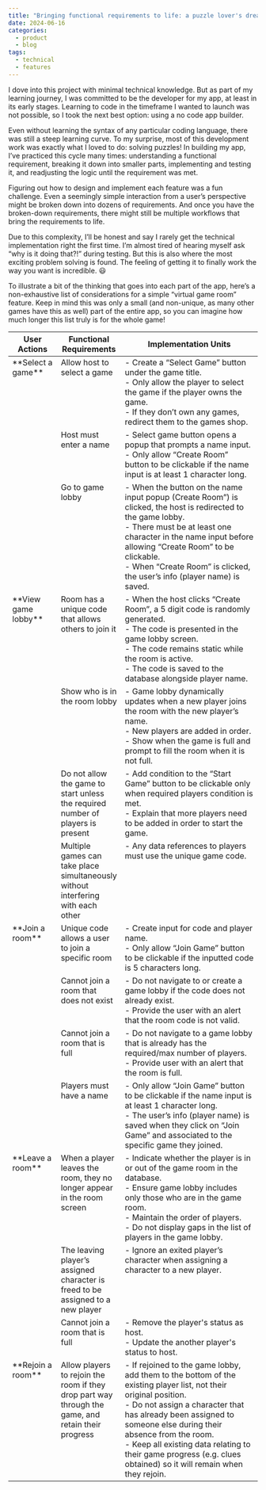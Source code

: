 ```yaml
---
title: "Bringing functional requirements to life: a puzzle lover's dream"
date: 2024-06-16
categories:
  - product
  - blog
tags:
  - technical
  - features
---
```


I dove into this project with minimal technical knowledge. But as part of my learning journey, I was committed to be the developer for my app, at least in its early stages. Learning to code in the timeframe I wanted to launch was not possible, so I took the next best option: using a no code app builder. 

Even without learning the syntax of any particular coding language, there was still a steep learning curve. To my surprise, most of this development work was exactly what I loved to do: solving puzzles! In building my app, I’ve practiced this cycle many times: understanding a functional requirement, breaking it down into smaller parts, implementing and testing it, and readjusting the logic until the requirement was met. 

Figuring out how to design and implement each feature was a fun challenge. Even a seemingly simple interaction from a user’s perspective might be broken down into dozens of requirements. And once you have the broken-down requirements, there might still be multiple workflows that bring the requirements to life. 

Due to this complexity, I’ll be honest and say I rarely get the technical implementation right the first time. I’m almost tired of hearing myself ask “why is it doing that?!” during testing. But this is also where the most exciting problem solving is found. The feeling of getting it to finally work the way you want is incredible. :smiley:

To illustrate a bit of the thinking that goes into each part of the app, here’s a non-exhaustive list of considerations for a simple “virtual game room” feature. Keep in mind this was only a small (and non-unique, as many other games have this as well) part of the entire app, so you can imagine how much longer this list truly is for the whole game!

<table>
<colgroup>
<col width="20%" />
<col width="20%" />
<col width="60%" />
</colgroup>
<thead>
<tr class="header">
<th>User Actions</th>
<th>Functional Requirements</th>
<th>Implementation Units</th>
</tr>
</thead>
<tbody>
<tr>
<td markdown="span" rowspan="3" style="vertical-align:top">**Select a game**</td>
<td markdown="span" style="vertical-align:top">Allow host to select a game</td>
<td markdown="span" style="vertical-align:top">
	- Create a “Select Game” button under the game title.<br>
	- Only allow the player to select the game if the player owns the game.<br>
	- If they don’t own any games, redirect them to the games shop.<br>
</td>
</tr>
<tr>
<td markdown="span" style="vertical-align:top">Host must enter a name</td>
<td markdown="span" style="vertical-align:top">
	- Select game button opens a popup that prompts a name input.<br>
	- Only allow “Create Room” button to be clickable if the name input is at least 1 character long.<br>
</td>
</tr>
<tr>
<td markdown="span" style="vertical-align:top">Go to game lobby</td>
<td markdown="span" style="vertical-align:top">
	- When the button on the name input popup (Create Room”) is clicked, the host is redirected to the game lobby.<br>
	- There must be at least one character in the name input before allowing “Create Room” to be clickable.<br>
	- When “Create Room” is clicked, the user’s info (player name) is saved.<br>
</td>
</tr>

<tr>
<td markdown="span" rowspan="4" style="vertical-align:top">**View game lobby**</td>
<td markdown="span" style="vertical-align:top">Room has a unique code that allows others to join it</td>
<td markdown="span" style="vertical-align:top">
	- When the host clicks “Create Room”, a 5 digit code is randomly generated.<br>
	- The code is presented in the game lobby screen.<br>
	- The code remains static while the room is active.<br>
	- The code is saved to the database alongside player name.<br>

</td>
</tr>
<tr>
<td markdown="span" style="vertical-align:top">Show who is in the room lobby</td>
<td markdown="span" style="vertical-align:top">
	- Game lobby dynamically updates when a new player joins the room with the new player’s name.<br>
	- New players are added in order.<br>
	- Show when the game is full and prompt to fill the room when it is not full.<br>
</td>
</tr>
<tr>
<td markdown="span" style="vertical-align:top">Do not allow the game to start unless the required number of players is present</td>
<td markdown="span" style="vertical-align:top">
	- Add condition to the “Start Game” button to be clickable only when required players condition is met.<br>
	- Explain that more players need to be added in order to start the game.<br>
</td>
</tr>
<tr>
<td markdown="span" style="vertical-align:top">Multiple games can take place simultaneously without interfering with each other</td>
<td markdown="span" style="vertical-align:top">
		- Any data references to players must use the unique game code.<br>
</td>
</tr>

<tr>
<td markdown="span" rowspan="4" style="vertical-align:top">**Join a room**</td>
<td markdown="span" style="vertical-align:top">Unique code allows a user to join a specific room</td>
<td markdown="span" style="vertical-align:top">
	- Create input for code and player name.<br>
	- Only allow “Join Game” button to be clickable if the inputted code is 5 characters long.<br>
</td>
</tr>
<tr>
<td markdown="span" style="vertical-align:top">Cannot join a room that does not exist</td>
<td markdown="span" style="vertical-align:top">
	- Do not navigate to or create a game lobby if the code does not already exist.<br>
	- Provide the user with an alert that the room code is not valid.<br>
</td>
</tr>
<tr>
<td markdown="span" style="vertical-align:top">Cannot join a room that is full</td>
<td markdown="span" style="vertical-align:top">
	- Do not navigate to a game lobby that is already has the required/max number of players.<br>
	- Provide user with an alert that the room is full.<br>
</td>
</tr>
<tr>
<td markdown="span" style="vertical-align:top">Players must have a name</td>
<td markdown="span" style="vertical-align:top">
	- Only allow “Join Game” button to be clickable if the name input is at least 1 character long.<br>
	- The user’s info (player name) is saved when they click on “Join Game” and associated to the specific game they joined.<br>
</td>
</tr>

<tr>
<td markdown="span" rowspan="3" style="vertical-align:top">**Leave a room**</td>
<td markdown="span" style="vertical-align:top">When a player leaves the room, they no longer appear in the room screen</td>
<td markdown="span" style="vertical-align:top">
	- Indicate whether the player is in or out of the game room in the database.<br>
	- Ensure game lobby includes only those who are in the game room.<br>
	- Maintain the order of players.<br>
	- Do not display gaps in the list of players in the game lobby.<br>

</td>
</tr>
<tr>
<td markdown="span" style="vertical-align:top">The leaving player’s assigned character is freed to be assigned to a new player</td>
<td markdown="span" style="vertical-align:top">
	- Ignore an exited player’s character when assigning a character to a new player.<br>
</td>
</tr>
<tr>
<td markdown="span" style="vertical-align:top">Cannot join a room that is full</td>
<td markdown="span" style="vertical-align:top">
	- Remove the player's status as host.<br>
	- Update the another player's status to host.<br>

</td>
</tr>

<tr>
<td markdown="span" style="vertical-align:top">**Rejoin a room**</td>
<td markdown="span" style="vertical-align:top">Allow players to rejoin the room if they drop part way through the game, and retain their progress</td>
<td markdown="span" style="vertical-align:top">
	- If rejoined to the game lobby, add them to the bottom of the existing player list, not their original position.<br>
	- Do not assign a character that has already been assigned to someone else during their absence from the room.<br>
	- Keep all existing data relating to their game progress (e.g. clues obtained) so it will remain when they rejoin.<br>
</td>
</tr>


</tbody>
</table>